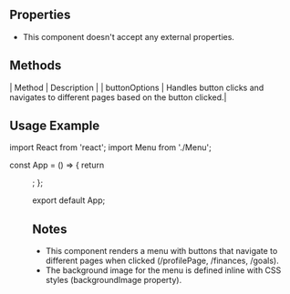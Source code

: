 ## Properties

- This component doesn't accept any external properties.

## Methods

| Method | Description |
| buttonOptions | Handles button clicks and navigates to different pages based on the button clicked.|

## Usage Example

import React from 'react';
import Menu from './Menu';

const App = () => {
return <Menu />;
};

export default App;


## Notes

- This component renders a menu with buttons that navigate to different pages when clicked (/profilePage, /finances, /goals).
- The background image for the menu is defined inline with CSS styles (backgroundImage property).
